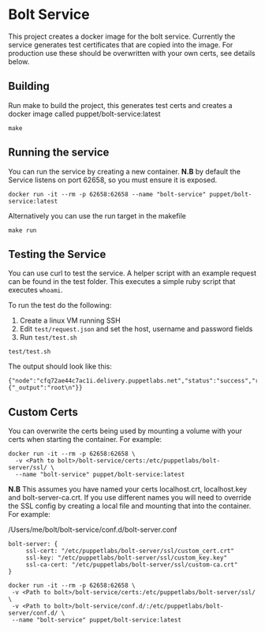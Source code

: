 # Bolt Service

This project creates a docker image for the bolt service. 
Currently the service generates test certificates that are copied into the
image. For production use these should be overwritten with your own certs,
see details below.


## Building
Run make to build the project, this generates test certs and creates a docker
image called puppet/bolt-service:latest

```
make
```

## Running the service
You can run the service by creating a new container. **N.B** by default the Service
listens on port 62658, so you must ensure it is exposed.
```
docker run -it --rm -p 62658:62658 --name "bolt-service" puppet/bolt-service:latest
```

Alternatively you can use the run target in the makefile
```
make run
```

## Testing the Service
You can use curl to test the service. A helper script with an example request
can be found in the test folder. This executes a simple ruby script that executes
`whoami`.

To run the test do the following:

1. Create a linux VM running SSH
2. Edit `test/request.json` and set the host, username and password fields
3. Run `test/test.sh`
```
test/test.sh
```

The output should look like this:
```
{"node":"cfq72ae44c7ac1i.delivery.puppetlabs.net","status":"success","result":{"_output":"root\n"}}
```

## Custom Certs
You can overwrite the certs being used by mounting a volume with your certs when
starting the container. For example:

```
docker run -it --rm -p 62658:62658 \
  -v <Path to bolt>/bolt-service/certs:/etc/puppetlabs/bolt-server/ssl/ \
  --name "bolt-service" puppet/bolt-service:latest
```

**N.B** This assumes you have named your certs localhost.crt, localhost.key and
bolt-server-ca.crt. If you use different names you will need to override the
SSL config by creating a local file and mounting that into the container. For example:

/Users/me/bolt/bolt-service/conf.d/bolt-server.conf
```
bolt-server: {
     ssl-cert: "/etc/puppetlabs/bolt-server/ssl/custom_cert.crt"
     ssl-key: "/etc/puppetlabs/bolt-server/ssl/custom_key.key"
     ssl-ca-cert: "/etc/puppetlabs/bolt-server/ssl/custom-ca.crt"
}
```

```
docker run -it --rm -p 62658:62658 \
 -v <Path to bolt>/bolt-service/certs:/etc/puppetlabs/bolt-server/ssl/ \
 -v <Path to bolt>/bolt-service/conf.d/:/etc/puppetlabs/bolt-server/conf.d/ \
 --name "bolt-service" puppet/bolt-service:latest
```
